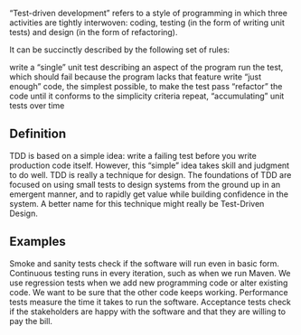 “Test-driven development” refers to a style of programming in which
three activities are tightly interwoven: coding, testing (in the form of
writing unit tests) and design (in the form of refactoring).

It can be succinctly described by the following set of rules:

write a “single” unit test describing an aspect of the program run the
test, which should fail because the program lacks that feature write
“just enough” code, the simplest possible, to make the test pass
“refactor” the code until it conforms to the simplicity criteria repeat,
“accumulating” unit tests over time

## Definition

TDD is based on a simple idea: write a failing test before you write production code itself. However, this “simple” idea takes skill and judgment to do well. 
TDD is really a technique for design. The foundations of TDD are focused on using small tests to design systems from the ground up in an emergent manner, and to rapidly get value while building confidence in the system. A better name for this technique might really be Test-Driven Design. 

## Examples

Smoke and sanity tests check if the software will run even in basic form.
Continuous testing runs in every iteration, such as when we run Maven.
We use regression tests when we add new programming code or alter existing code. We want to be sure that the other code keeps working.
Performance tests measure the time it takes to run the software.
Acceptance tests check if the stakeholders are happy with the software and that they are willing to pay the bill.

##